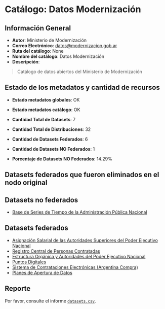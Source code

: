 
# Catálogo: Datos Modernización

## Información General

- **Autor**: Ministerio de Modernización
- **Correo Electrónico**: datos@modernizacion.gob.ar
- **Ruta del catálogo**: None
- **Nombre del catálogo**: Datos Modernización
- **Descripción**:

> Catálogo de datos abiertos del Ministerio de Modernización

## Estado de los metadatos y cantidad de recursos

- **Estado metadatos globales**: OK
- **Estado metadatos catálogo**: OK
- **Cantidad Total de Datasets**: 7
- **Cantidad Total de Distribuciones**: 32

- **Cantidad de Datasets Federados**: 6
- **Cantidad de Datasets NO Federados**: 1
- **Porcentaje de Datasets NO Federados**: 14.29%

## Datasets federados que fueron eliminados en el nodo original



## Datasets no federados

- [Base de Series de Tiempo de la Administración Pública Nacional](http://datos.gob.ar/dataset/base-series-tiempo-administracion-publica-nacional)

## Datasets federados

- [Asignación Salarial de las Autoridades Superiores del Poder Ejecutivo Nacional](None)
- [Registro Central de Personas Contratadas](http://www.sgp.gob.ar/sitio/empleo/regimenes/contratados/listadocontratados/todos_los_contratos_mensuales/index_main_rcpc.html)
- [Estructura Orgánica y Autoridades del Poder Ejecutivo Nacional](http://mapadelestado.modernizacion.gob.ar)
- [Puntos Digitales](http://puntodigital.gob.ar/)
- [Sistema de Contrataciones Electrónicas  (Argentina Compra)](https://www.argentinacompra.gov.ar/contrataciones)
- [Planes de Apertura de Datos](https://datosgobar.github.io/pad)

## Reporte

Por favor, consulte el informe [`datasets.csv`](datasets.csv).

